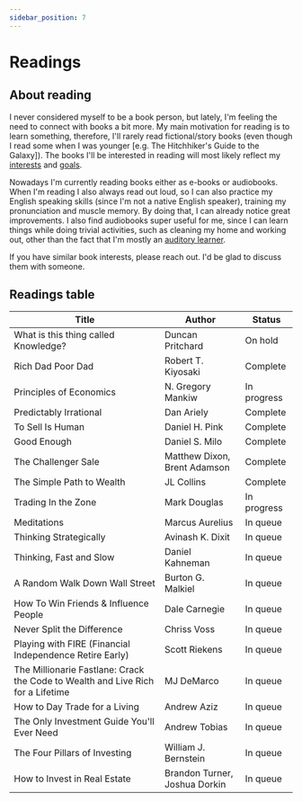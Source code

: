 ```yaml
---
sidebar_position: 7
---
```


# Readings

## About reading

I never considered myself to be a book person, but lately, I'm feeling the need to connect with books a bit more. My main motivation for reading is to learn something, therefore, I'll rarely read fictional/story books (even though I read some when I was younger [e.g. The Hitchhiker's Guide to the Galaxy]). The books I'll be interested in reading will most likely reflect my [interests](./interests) and [goals](./goals).

Nowadays I'm currently reading books either as e-books or audiobooks. When I'm reading I also always read out loud, so I can also practice my English speaking skills (since I'm not a native English speaker), training my pronunciation and muscle memory. By doing that, I can already notice great improvements. I also find audiobooks super useful for me, since I can learn things while doing trivial activities, such as cleaning my home and working out, other than the fact that I'm mostly an [auditory learner](http://www.educationplanner.org/students/self-assessments/learning-styles-styles.shtml).

If you have similar book interests, please reach out. I'd be glad to discuss them with someone.


## Readings table

| Title                                      | Author                        | Status      |  
| ------------------------------------------ | ----------------------------- | ----------- |
| What is this thing called Knowledge?       | Duncan Pritchard              | On hold     |
| Rich Dad Poor Dad                          | Robert T. Kiyosaki            | Complete    |
| Principles of Economics                    | N. Gregory Mankiw             | In progress |
| Predictably Irrational                     | Dan Ariely                    | Complete    |
| To Sell Is Human                           | Daniel H. Pink                | Complete    |
| Good Enough                                | Daniel S. Milo                | Complete    |
| The Challenger Sale                        | Matthew Dixon, Brent Adamson  | Complete    |
| The Simple Path to Wealth                  | JL Collins                    | Complete    |
| Trading In the Zone                        | Mark Douglas                  | In progress |
| Meditations                                | Marcus Aurelius               | In queue    |
| Thinking Strategically                     | Avinash K. Dixit              | In queue    |
| Thinking, Fast and Slow                    | Daniel Kahneman               | In queue    |
| A Random Walk Down Wall Street             | Burton G. Malkiel             | In queue    |
| How To Win Friends & Influence People      | Dale Carnegie                 | In queue    |
| Never Split the Difference                 | Chriss Voss                   | In queue    |
| Playing with FIRE (Financial Independence Retire Early) | Scott Riekens    | In queue    |
| The Millionarie Fastlane: Crack the Code to Wealth and Live Rich for a Lifetime | MJ DeMarco | In queue |
| How to Day Trade for a Living              | Andrew Aziz                   | In queue    |
| The Only Investment Guide You'll Ever Need | Andrew Tobias                 | In queue    |
| The Four Pillars of Investing              | William J. Bernstein          | In queue    |
| How to Invest in Real Estate               | Brandon Turner, Joshua Dorkin | In queue    |